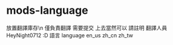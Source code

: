 # mods-language
放置翻譯庫存\n
僅負責翻譯
需要提交 上去當然可以 請註明 翻譯人員 HeyNight0712 :D
語言 language
en_us
zh_cn
zh_tw


